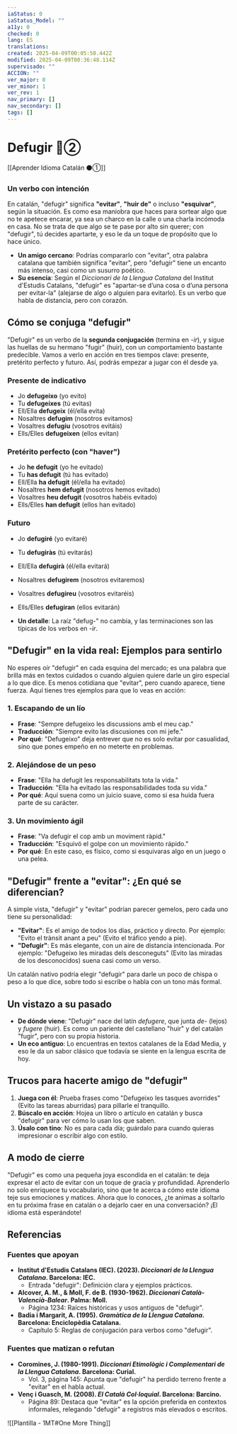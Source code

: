 ```yaml
---
iaStatus: 0
iaStatus_Model: ""
a11y: 0
checked: 0
lang: ES
translations: 
created: 2025-04-09T00:05:50.442Z
modified: 2025-04-09T00:36:48.114Z
supervisado: ""
ACCION: ""
ver_major: 0
ver_minor: 1
ver_rev: 1
nav_primary: []
nav_secondary: []
tags: []
---
```

# Defugir  🔴②

[[Aprender Idioma Catalán ⚫①]]

### Un verbo con intención

En catalán, "defugir" significa **"evitar"**, **"huir de"** o incluso **"esquivar"**, según la situación. Es como esa maniobra que haces para sortear algo que no te apetece encarar, ya sea un charco en la calle o una charla incómoda en casa. No se trata de que algo se te pase por alto sin querer; con "defugir", tú decides apartarte, y eso le da un toque de propósito que lo hace único.

- **Un amigo cercano**: Podrías compararlo con "evitar", otra palabra catalana que también significa "evitar", pero "defugir" tiene un encanto más intenso, casi como un susurro poético.
- **Su esencia**: Según el *Diccionari de la Llengua Catalana* del Institut d'Estudis Catalans, "defugir" es "apartar-se d’una cosa o d’una persona per evitar-la" (alejarse de algo o alguien para evitarlo). Es un verbo que habla de distancia, pero con corazón.

## Cómo se conjuga "defugir"

"Defugir" es un verbo de la **segunda conjugación** (termina en *-ir*), y sigue las huellas de su hermano "fugir" (huir), con un comportamiento bastante predecible. Vamos a verlo en acción en tres tiempos clave: presente, pretérito perfecto y futuro. Así, podrás empezar a jugar con él desde ya.

### Presente de indicativo
- Jo **defugeixo** (yo evito)
- Tu **defugeixes** (tú evitas)
- Ell/Ella **defugeix** (él/ella evita)
- Nosaltres **defugim** (nosotros evitamos)
- Vosaltres **defugiu** (vosotros evitáis)
- Ells/Elles **defugeixen** (ellos evitan)

### Pretérito perfecto (con "haver")
- Jo **he defugit** (yo he evitado)
- Tu **has defugit** (tú has evitado)
- Ell/Ella **ha defugit** (él/ella ha evitado)
- Nosaltres **hem defugit** (nosotros hemos evitado)
- Vosaltres **heu defugit** (vosotros habéis evitado)
- Ells/Elles **han defugit** (ellos han evitado)

### Futuro
- Jo **defugiré** (yo evitaré)
- Tu **defugiràs** (tú evitarás)
- Ell/Ella **defugirà** (él/ella evitará)
- Nosaltres **defugirem** (nosotros evitaremos)
- Vosaltres **defugireu** (vosotros evitaréis)
- Ells/Elles **defugiran** (ellos evitarán)

- **Un detalle**: La raíz "defug-" no cambia, y las terminaciones son las típicas de los verbos en *-ir*. 

## "Defugir" en la vida real: Ejemplos para sentirlo

No esperes oír "defugir" en cada esquina del mercado; es una palabra que brilla más en textos cuidados o cuando alguien quiere darle un giro especial a lo que dice. Es menos cotidiana que "evitar", pero cuando aparece, tiene fuerza. Aquí tienes tres ejemplos para que lo veas en acción:

### 1. Escapando de un lío
- **Frase**: "Sempre defugeixo les discussions amb el meu cap."
- **Traducción**: "Siempre evito las discusiones con mi jefe."
- **Por qué**: "Defugeixo" deja entrever que no es solo evitar por casualidad, sino que pones empeño en no meterte en problemas.

### 2. Alejándose de un peso
- **Frase**: "Ella ha defugit les responsabilitats tota la vida."
- **Traducción**: "Ella ha evitado las responsabilidades toda su vida."
- **Por qué**: Aquí suena como un juicio suave, como si esa huida fuera parte de su carácter.

### 3. Un movimiento ágil
- **Frase**: "Va defugir el cop amb un moviment ràpid."
- **Traducción**: "Esquivó el golpe con un movimiento rápido."
- **Por qué**: En este caso, es físico, como si esquivaras algo en un juego o una pelea.

## "Defugir" frente a "evitar": ¿En qué se diferencian?

A simple vista, "defugir" y "evitar" podrían parecer gemelos, pero cada uno tiene su personalidad:
- **"Evitar"**: Es el amigo de todos los días, práctico y directo. Por ejemplo: "Evito el trànsit anant a peu" (Evito el tráfico yendo a pie).
- **"Defugir"**: Es más elegante, con un aire de distancia intencionada. Por ejemplo: "Defugeixo les miradas dels desconeguts" (Evito las miradas de los desconocidos) suena casi como un verso.

Un catalán nativo podría elegir "defugir" para darle un poco de chispa o peso a lo que dice, sobre todo si escribe o habla con un tono más formal.

## Un vistazo a su pasado

- **De dónde viene**: "Defugir" nace del latín *defugere*, que junta *de-* (lejos) y *fugere* (huir). Es como un pariente del castellano "huir" y del catalán "fugir", pero con su propia historia.
- **Un eco antiguo**: Lo encuentras en textos catalanes de la Edad Media, y eso le da un sabor clásico que todavía se siente en la lengua escrita de hoy.

## Trucos para hacerte amigo de "defugir"

1. **Juega con él**: Prueba frases como "Defugeixo les tasques avorrides" (Evito las tareas aburridas) para pillarle el tranquillo.
2. **Búscalo en acción**: Hojea un libro o artículo en catalán y busca "defugir" para ver cómo lo usan los que saben.
3. **Úsalo con tino**: No es para cada día; guárdalo para cuando quieras impresionar o escribir algo con estilo.

## A modo de cierre

"Defugir" es como una pequeña joya escondida en el catalán: te deja expresar el acto de evitar con un toque de gracia y profundidad. Aprenderlo no solo enriquece tu vocabulario, sino que te acerca a cómo este idioma teje sus emociones y matices. Ahora que lo conoces, ¿te animas a soltarlo en tu próxima frase en catalán o a dejarlo caer en una conversación? ¡El idioma está esperándote!

## Referencias

### Fuentes que apoyan
- **Institut d'Estudis Catalans (IEC). (2023). *Diccionari de la Llengua Catalana*. Barcelona: IEC.**  
  - Entrada "defugir": Definición clara y ejemplos prácticos.
- **Alcover, A. M., & Moll, F. de B. (1930-1962). *Diccionari Català-Valencià-Balear*. Palma: Moll.**  
  - Página 1234: Raíces históricas y usos antiguos de "defugir".
- **Badia i Margarit, A. (1995). *Gramàtica de la Llengua Catalana*. Barcelona: Enciclopèdia Catalana.**  
  - Capítulo 5: Reglas de conjugación para verbos como "defugir".

### Fuentes que matizan o refutan
- **Coromines, J. (1980-1991). *Diccionari Etimològic i Complementari de la Llengua Catalana*. Barcelona: Curial.**  
  - Vol. 3, página 145: Apunta que "defugir" ha perdido terreno frente a "evitar" en el habla actual.
- **Venç i Guasch, M. (2008). *El Català Col·loquial*. Barcelona: Barcino.**  
  - Página 89: Destaca que "evitar" es la opción preferida en contextos informales, relegando "defugir" a registros más elevados o escritos.

![[Plantilla - 1MT#One More Thing]]
